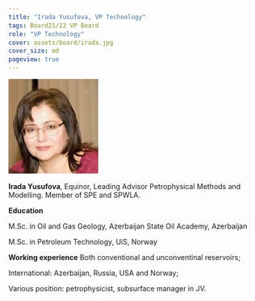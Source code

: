 ```yaml
---
title: "Irada Yusufova, VP Technology"
tags: Board21/22 VP Board
role: "VP Technology"
cover: assets/board/irada.jpg
cover_size: md
pageview: true
---
```

<img class="image image--md circle shadow center" src="/assets/board/irada.jpg"/>

**Irada Yusufova**, Equinor, Leading Advisor Petrophysical Methods and Modelling.
Member of SPE and SPWLA. 
<!--more-->

**Education**

M.Sc. in Oil and Gas Geology, Azerbaijan State Oil Academy, Azerbaijan

M.Sc. in Petroleum Technology, UiS, Norway


**Working experience** 
Both conventional and unconventinal reservoirs;

International: Azerbaijan, Russia, USA and Norway;

Various position: petrophysicist, subsurface manager in JV.